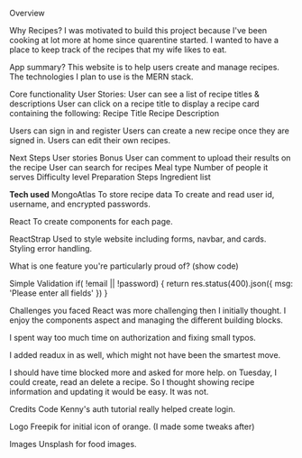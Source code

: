 Overview

Why Recipes?
I was motivated to build this project because I've been cooking at lot more at home since quarentine started. I wanted to have a place to keep track of the recipes that my wife likes to eat.

App summary?
This website is to help users create and manage recipes. The technologies I plan to use is the MERN stack.

Core functionality
User Stories:
User can see a list of recipe titles & descriptions 
User can click on a recipe title to display a recipe card
containing the following:
Recipe Title
Recipe Description

Users can sign in and register
Users can create a new recipe once they are signed in.
Users can edit their own recipes.

Next Steps
User stories Bonus
User can comment to upload their results on the recipe
User can search for recipes
Meal type
Number of people it serves
Difficulty level
Preparation Steps
Ingredient list

<b>Tech used</b>
MongoAtlas
  To store recipe data
  To create and read user id, username, and encrypted passwords.

React
  To create components for each page.

ReactStrap
  Used to style website including forms, navbar, and cards.
  Styling error handling.

What is one feature you're particularly proud of? (show code)

Simple Validation
  if( !email || !password) {
    return res.status(400).json({ msg: 'Please enter all fields' })
  }

Challenges you faced
  React was more challenging then I initially thought. I enjoy the components aspect and managing the different building blocks.

  I spent way too much time on authorization and fixing small typos.

  I added readux in as well, which might not have been the smartest move.

  I should have time blocked more and asked for more help. on Tuesday, I could create, read an delete a recipe. So I thought showing recipe information and updating it would be easy. It was not.

Credits
Code
  Kenny's auth tutorial really helped create login.

Logo
  Freepik for initial icon of orange. (I made some tweaks after)

Images
  Unsplash for food images.

